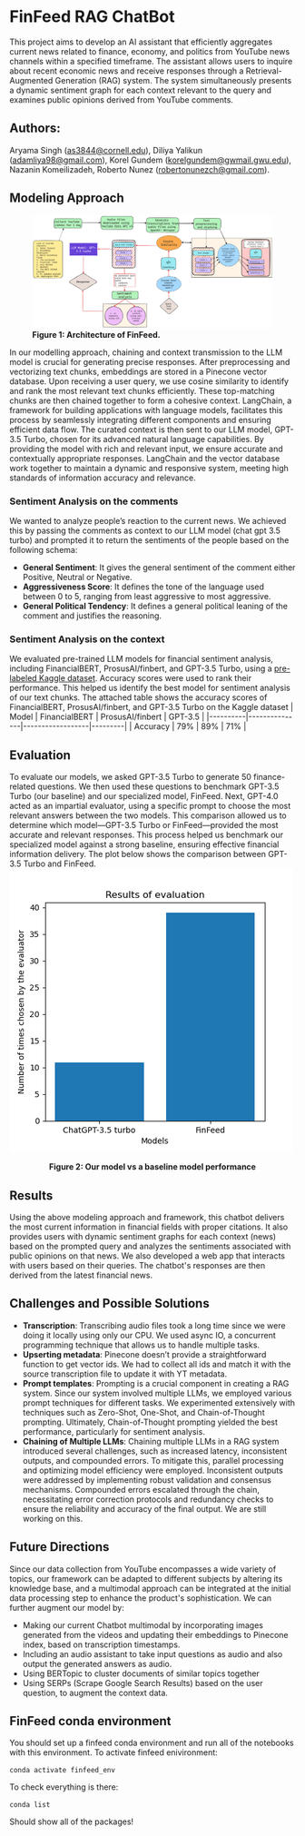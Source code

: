 # FinFeed RAG ChatBot
This project aims to develop an AI assistant that efficiently aggregates current news related to finance, economy, and politics from YouTube news channels within a specified timeframe. The assistant allows users to inquire about recent economic news and receive responses through a Retrieval-Augmented Generation (RAG) system. The system simultaneously presents a dynamic  sentiment graph for each context relevant to the query and examines public opinions derived from YouTube comments.
## Authors: 
Aryama Singh (as3844@cornell.edu), Diliya Yalikun (adamliya98@gmail.com), Korel Gundem (korelgundem@gwmail.gwu.edu), Nazanin Komeilizadeh, Roberto Nunez (robertonunezch@gmail.com).
## Modeling Approach

<figure>
  <img src="dataflow2.png" alt="data flow">
  <dive style="text-align:center;"><strong>Figure 1: Architecture of FinFeed.</strong></div>
</figure>


In our modelling approach, chaining and context transmission to the LLM model is crucial for generating precise responses. After preprocessing and vectorizing text chunks, embeddings are stored in a Pinecone vector database. Upon receiving a user query, we use cosine similarity to identify and rank the most relevant text chunks efficiently.
These top-matching chunks are then chained together to form a cohesive context. LangChain, a framework for building applications with language models, facilitates this process by seamlessly integrating different components and ensuring efficient data flow.
The curated context is then sent to our LLM model, GPT-3.5 Turbo, chosen for its advanced natural language capabilities. By providing the model with rich and relevant input, we ensure accurate and contextually appropriate responses. LangChain and the vector database work together to maintain a dynamic and responsive system, meeting high standards of information accuracy and relevance.

### Sentiment Analysis on the comments
We wanted to analyze people’s reaction to the current news. We achieved this by passing the comments as context to our LLM model (chat gpt 3.5 turbo) and prompted it to return the sentiments of the people based on the following schema:

* **General Sentiment**: It gives the general sentiment of the comment either Positive, Neutral or Negative.
* **Aggressiveness Score**:  It defines the tone of the language used between 0 to 5, ranging from least aggressive to most aggressive.
* **General Political Tendency**: It defines a general political leaning of the comment and justifies the reasoning.

### Sentiment Analysis on the context 
We evaluated pre-trained LLM models for financial sentiment analysis, including FinancialBERT, ProsusAI/finbert, and GPT-3.5 Turbo, using a [pre-labeled Kaggle dataset](https://www.kaggle.com/datasets/ankurzing/sentiment-analysis-for-financial-news). Accuracy scores were used to rank their performance.
This helped us identify the best model for sentiment analysis of our text chunks. The attached table shows the accuracy scores of FinancialBERT, ProsusAI/finbert, and GPT-3.5 Turbo on the Kaggle dataset
| Model    | FinancialBERT | ProsusAI/finbert | GPT-3.5 |
|----------|---------------|------------------|---------|
| Accuracy |      79%      |        89%       |    71%  |

## Evaluation
To evaluate our models, we asked GPT-3.5 Turbo to generate 50 finance-related questions. We then used these questions to benchmark GPT-3.5 Turbo (our baseline) and our specialized model, FinFeed.
Next, GPT-4.0 acted as an impartial evaluator, using a specific prompt to choose the most relevant answers between the two models. This comparison allowed us to determine which model—GPT-3.5 Turbo or FinFeed—provided the most accurate and relevant responses.
This process helped us benchmark our specialized model against a strong baseline, ensuring effective financial information delivery. The plot below shows the comparison between GPT-3.5 Turbo and FinFeed.
![Example Image](barplot_experiment_1.png)

<figcaption style="text-align:center;"><strong>Figure 2: Our model vs a baseline model performance</strong></figcaption>

## Results
Using the above modeling approach and framework, this chatbot delivers the most current information in financial fields with proper citations. It also provides users with dynamic sentiment graphs for each context (news) based on the prompted query and analyzes the sentiments associated with public opinions on that news. We also developed a web app that interacts with users based on their queries. The chatbot's responses are then derived from the latest financial news.

## Challenges and Possible Solutions
- **Transcription**: Transcribing audio files took a long time since we were doing it locally using only our CPU. We used async IO, a concurrent programming technique that allows us to handle multiple tasks. 
- **Upserting metadata**: Pinecone doesn’t provide a straightforward function to get vector ids. We had to collect all ids and match it with the source transcription file to update it with YT metadata.
- **Prompt templates**: Prompting is a crucial component in creating a RAG system. Since our system involved multiple LLMs, we employed various prompt techniques for different tasks. We experimented extensively with techniques such as Zero-Shot, One-Shot, and Chain-of-Thought prompting. Ultimately, Chain-of-Thought prompting yielded the best performance, particularly for sentiment analysis.
- **Chaining of Multiple LLMs**: Chaining multiple LLMs in a RAG system introduced several challenges, such as increased latency, inconsistent outputs, and compounded errors. To mitigate this, parallel processing and optimizing model efficiency were employed. Inconsistent outputs were addressed by implementing robust validation and consensus mechanisms. Compounded errors escalated through the chain, necessitating error correction protocols and redundancy checks to ensure the reliability and accuracy of the final output. We are still working on this.

## Future Directions
Since our data collection from YouTube encompasses a wide variety of topics, our framework can be adapted to different subjects by altering its knowledge base, and a multimodal approach can be integrated at the initial data processing step to enhance the product's sophistication. We can further augment our model by:
* Making our current Chatbot multimodal by incorporating images generated from the videos and updating their embeddings to Pinecone index, based on transcription timestamps.
* Including an audio assistant to take input questions as audio and also output the generated answers as audio.
* Using BERTopic to cluster documents of similar topics together
* Using SERPs (Scrape Google Search Results) based on the user question, to augment the context data.


## FinFeed conda environment

You should set up a finfeed conda environment and run all of the notebooks with this environment.
To activate finfeed enivironment:

    conda activate finfeed_env

To check everything is there:

    conda list

Should show all of the packages!